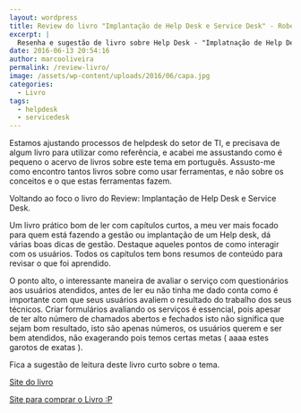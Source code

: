 ```yaml
---
layout: wordpress
title: Review do livro "Implantação de Help Desk e Service Desk" - Roberto Cohen
excerpt: |
  Resenha e sugestão de livro sobre Help Desk - "Implatnação de Help Desk e Service Desk" - Roberto Cohen
date: 2016-06-13 20:54:16
author: marcooliveira
permalink: /review-livro/
image: /assets/wp-content/uploads/2016/06/capa.jpg
categories:
  - Livro
tags:
  - helpdesk
  - servicedesk
---
```


Estamos ajustando processos de helpdesk do setor de TI, e precisava de algum livro para utilizar como referência, e acabei me assustando como é pequeno o acervo de livros sobre este tema em português. Assusto-me como encontro tantos livros sobre como usar ferramentas, e não sobre os conceitos e o que estas ferramentas fazem.

Voltando ao foco o livro do Review: Implantação de Help Desk e Service Desk.

Um livro prático bom de ler com capítulos curtos, a meu ver mais focado para quem está fazendo a gestão ou implantação de um Help desk, dá várias boas dicas de gestão. Destaque aqueles pontos de como interagir com os usuários. Todos os capítulos tem bons resumos de conteúdo para revisar o que foi aprendido.

O ponto alto, o interessante maneira de avaliar o serviço com questionários aos usuários atendidos, antes de ler eu não tinha me dado conta como é importante com que seus usuários avaliem o resultado do trabalho dos seus técnicos. Criar formulários avaliando os serviços é essencial, pois apesar de ter alto número de chamados abertos e fechados isto não significa que sejam bom resultado, isto são apenas números, os usuários querem e ser bem atendidos, não exagerando pois temos certas metas ( aaaa estes garotos de exatas ).

Fica a sugestão de leitura deste livro curto sobre o tema.

<a href="http://www.livrohelpdesk.com.br/">Site do livro</a>

<a href="http://novatec.com.br/livros/helpdesk/">Site para comprar o Livro :P</a>